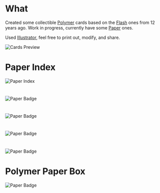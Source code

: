 # What

Created some collectible [Polymer](https://www.polymer-project.org/1.0/) cards based on the [Flash](http://www.adobe.com/products/flash.html) ones from 12 years ago. Work in progress, currently have some [Paper](https://elements.polymer-project.org/) ones.

Used [Illustrator](http://www.adobe.com/products/illustrator.html), feel free to print out, modify, and share.

![Cards Preview](polymer-cards-preview.jpg)

# Paper Index

![Paper Index](Polymer-Paper-Index.png)

# <paper-badge>

![Paper Badge](Polymer-Paper-Badge.png)

# <paper-button>

![Paper Badge](Polymer-Paper-Button.png)

# <paper-card>

![Paper Badge](Polymer-Paper-Card.png)

# <paper-checkbox>

![Paper Badge](Polymer-Paper-Checkbox.png)

# Polymer Paper Box

![Paper Badge](Polymer-Paper-Box.png)